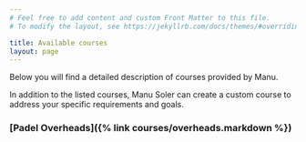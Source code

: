 ```yaml
---
# Feel free to add content and custom Front Matter to this file.
# To modify the layout, see https://jekyllrb.com/docs/themes/#overriding-theme-defaults

title: Available courses
layout: page
---
```


Below you will find a detailed description of courses provided by Manu.

In addition to the listed courses, Manu Soler can create a custom course to address your specific requirements and goals.   

### [Padel Overheads]({% link courses/overheads.markdown %})




